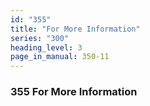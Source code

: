 ```yaml
---
id: "355"
title: "For More Information"
series: "300"
heading_level: 3
page_in_manual: 350-11
---
```


### 355 For More Information
